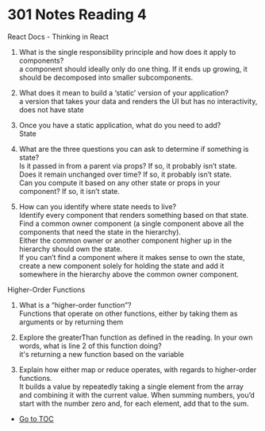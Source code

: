 # 301 Notes Reading 4  

React Docs - Thinking in React  

1. What is the single responsibility principle and how does it apply to components?  
a component should ideally only do one thing. If it ends up growing, it should be decomposed into smaller subcomponents.  

2. What does it mean to build a ‘static’ version of your application?  
 a version that takes your data and renders the UI but has no interactivity, does not have state  

3. Once you have a static application, what do you need to add?  
State  

4. What are the three questions you can ask to determine if something is state?  
Is it passed in from a parent via props? If so, it probably isn’t state.  
Does it remain unchanged over time? If so, it probably isn’t state.  
Can you compute it based on any other state or props in your component? If so, it isn’t state.  

5. How can you identify where state needs to live?  
Identify every component that renders something based on that state.  
Find a common owner component (a single component above all the components that need the state in the hierarchy).  
Either the common owner or another component higher up in the hierarchy should own the state.  
If you can’t find a component where it makes sense to own the state, create a new component solely for holding the state and add it somewhere in the hierarchy above the common owner component.  

Higher-Order Functions  

1. What is a “higher-order function”?  
Functions that operate on other functions, either by taking them as arguments or by returning them  

2. Explore the greaterThan function as defined in the reading. In your own words, what is line 2 of this function doing?  
it's returning a new function based on the variable  

3. Explain how either map or reduce operates, with regards to higher-order functions.  
It builds a value by repeatedly taking a single element from the array and combining it with the current value. When summing numbers, you’d start with the number zero and, for each element, add that to the sum.  

- [Go to TOC](README.md)  
